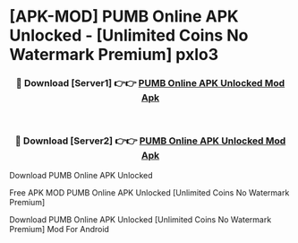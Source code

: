 # [APK-MOD] PUMB Online APK Unlocked - [Unlimited Coins No Watermark Premium] pxlo3



<div align="center">
<h3>🔴 Download [Server1] 👉👉 <a href="https://momento.my/?title=PUMB_Online_APK_Unlocked">PUMB Online APK Unlocked Mod Apk</a></h3><br>

<h3>🔴 Download [Server2] 👉👉 <a href="https://momento.my/?title=PUMB_Online_APK_Unlocked">PUMB Online APK Unlocked Mod Apk</a></h3>
</div>



Download PUMB Online APK Unlocked 

Free APK MOD PUMB Online APK Unlocked [Unlimited Coins No Watermark Premium]

Download PUMB Online APK Unlocked [Unlimited Coins No Watermark Premium] Mod For Android
